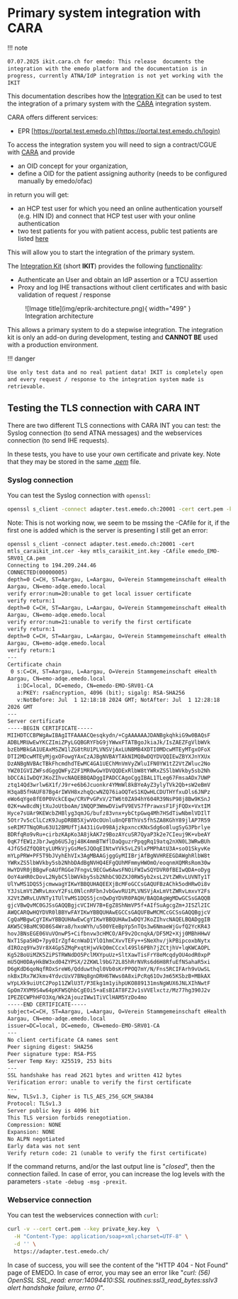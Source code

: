 # Primary system integration with CARA

!!! note

    07.07.2025 ikit.cara.ch for emedo: This release  documents the integration with the emedo platform and the documentation is in progress, currently ATNA/IdP integration is not yet working with the IKIT

This documentation describes how the [Integration Kit](https://ikit.cara.ch/dep/) can be used to test
the integration of a primary system with the [CARA](https://www.cara.ch/) integration system.

CARA offers different services:

- EPR [https://portal.test.emedo.ch](https://portal.test.emedo.ch/login)

To access the integration system you will need to sign a contract/CGUE with [CARA](https://www.cara.ch/) and provide

- an OID concept for your organization,
- define a OID for the patient assigning authority (needs to be configured manually by emedo/ofac)

in return you will get:

- an HCP test user for which you need an online authentication yourself (e.g. HIN ID) and connect that HCP test user
  with your online authentication
- two test patients for you with patient access, public test patients are listed [here](testpatients.md)

This will allow you to start the integration of the primary system.

The [Integration Kit](https://ikit.cara.ch/dep/) (short **IKIT**) provides the
following [functionality](usecases.md):

- Authenticate an User and obtain an IdP assertion or a TCU assertion
- Proxy and log IHE transactions without client certificates and with basic validation of request / response

<figure markdown>
  ![Image title](img/eprik-architecture.png){ width="499" }
  <figcaption>Integration architecture</figcaption>
</figure>

This allows a primary system to do a stepwise integration. The integration kit is only
an add-on during development, testing and **CANNOT BE** used with a production environment.

!!! danger

    Use only test data and no real patient data! IKIT is completely open 
    and every request / response to the integration system made is retrievable.

## Testing the TLS connection with CARA INT

There are two different TLS connections with CARA INT you can test: the Syslog connection (to send ATNA messages) 
and the webservices connection (to send IHE requests).

In these tests, you have to use your own certificate and private key.
Note that they may be stored in the same _[.pem](https://en.wikipedia.org/wiki/Privacy-Enhanced_Mail)_ file.

### Syslog connection

You can test the Syslog connection with `openssl`:
```bash
openssl s_client -connect adapter.test.emedo.ch:20001 -cert cert.pem -key private_key.pem
```
Note: This is not working now, we seem to be mssing the -CAfile for it, if the first one is added which is the server is presenting I still get an error: 

```
openssl s_client -connect adapter.test.emedo.ch:20001 -cert mtls_caraikit_int.cer -key mtls_caraikit_int.key -CAfile emedo_EMO-SRV01_CA.pem
Connecting to 194.209.244.46
CONNECTED(00000005)
depth=0 C=CH, ST=Aargau, L=Aargau, O=Verein Stammgemeinschaft eHealth Aargau, CN=emo-adqe.emedo.local
verify error:num=20:unable to get local issuer certificate
verify return:1
depth=0 C=CH, ST=Aargau, L=Aargau, O=Verein Stammgemeinschaft eHealth Aargau, CN=emo-adqe.emedo.local
verify error:num=21:unable to verify the first certificate
verify return:1
depth=0 C=CH, ST=Aargau, L=Aargau, O=Verein Stammgemeinschaft eHealth Aargau, CN=emo-adqe.emedo.local
verify return:1
---
Certificate chain
 0 s:C=CH, ST=Aargau, L=Aargau, O=Verein Stammgemeinschaft eHealth Aargau, CN=emo-adqe.emedo.local
   i:DC=local, DC=emedo, CN=emedo-EMO-SRV01-CA
   a:PKEY: rsaEncryption, 4096 (bit); sigalg: RSA-SHA256
   v:NotBefore: Jul  1 12:18:18 2024 GMT; NotAfter: Jul  1 12:28:18 2026 GMT
---
Server certificate
-----BEGIN CERTIFICATE-----
MIIHDTCCBPWgAwIBAgITFAAAACQesqkydn/+CgAAAAAAJDANBgkqhkiG9w0BAQsF
ADBLMRUwEwYKCZImiZPyLGQBGRYFbG9jYWwxFTATBgoJkiaJk/IsZAEZFgVlbWVk
bzEbMBkGA1UEAxMSZW1lZG8tRU1PLVNSVjAxLUNBMB4XDTI0MDcwMTEyMTgxOFoX
DTI2MDcwMTEyMjgxOFowgYAxCzAJBgNVBAYTAkNIMQ8wDQYDVQQIEwZBYXJnYXUx
DzANBgNVBAcTBkFhcmdhdTEwMC4GA1UEChMnVmVyZWluIFN0YW1tZ2VtZWluc2No
YWZ0IGVIZWFsdGggQWFyZ2F1MR0wGwYDVQQDExRlbW8tYWRxZS5lbWVkby5sb2Nh
bDCCAiIwDQYJKoZIhvcNAQEBBQADggIPADCCAgoCggIBAL1TLeg67FmsaADx7UWP
ztq14Qd3wrlw6X1f/J9r+e6b6Jcuonkr4YMmWl8kBYeAyZ3ylyTVk2Qb+sW2eBmV
H3qaB5fHAUF87Bg4rIWVH8xzhqQcwNZQ76iaOQTeS1KQwHLCDUTHYfxuDls6JNPz
eWo6qYge8fE0P0VckCEqw/CRVPvGPxV/2TW6t0ZA94hY604R39NsP98j8Bw9KSnJ
02K+ww8cdNjtXuJoUtboAm/1NQQP3WmwDViwFV9EVS7fPrawxsF1FjFQDx+VxtIM
Hyce7sUAr9KEWcbZHBlyg3qmJG/bufz83vnx+ybCtpGwq4Mh7HSdTiwNbmlVDIlT
5Otr7v5cClLCzK9JupDRBB5XjwVOcOUnlu8nQFBThVs5fhSZA8KGhY89jlAP7R59
seRIM7TNqORu63U12BMUfTjA431iGv098AjzkpxnccKNxSdg6o8lugSyG3Pbrlye
BDRfqRo9vRu+cirbzKApKo3A8jkAK7z9BozAYcuSR7QyaP3k2e7CIeuj9K+vbeAY
0qK7fEW1zJbrJwgb6USJgj48K4mmBTWflDaQguzrPpqgRq19atq2nXN0L3WRwBUh
4JfG5dZfQQ8tyLUMkVjyGsMeSJQOqEINtwYVk5vLZ9lxPMPhAtU3A+soO1SkyvKe
mYLpPRW+PF5T9bJVyhEhVIx3AgMBAAGjggGyMIIBrjAfBgNVHREEGDAWghRlbW8t
YWRxZS5lbWVkby5sb2NhbDAdBgNVHQ4EFgQUhMFmmyHWOmO/eoqnmXQMRsRom30w
HwYDVR0jBBgwFoAUfRGGe7FngvL9ECGw6AwsFNOiFWIwSQYDVR0fBEIwQDA+oDyg
OoY4aHR0cDovL2NybC5lbWVkby5sb2NhbC9DZXJ0RW5yb2xsL2VtZWRvLUVNTy1T
UlYwMS1DQS5jcmwwagYIKwYBBQUHAQEEXjBcMFoGCCsGAQUFBzAChk5odHRwOi8v
Y3JsLmVtZWRvLmxvY2FsL0NlcnRFbnJvbGwvRU1PLVNSVjAxLmVtZWRvLmxvY2Fs
X2VtZWRvLUVNTy1TUlYwMS1DQS5jcnQwDgYDVR0PAQH/BAQDAgWgMDwGCSsGAQQB
gjcVBwQvMC0GJSsGAQQBgjcVCIHV7B+EgZ8ShNmVP5f+AIfSuAgcgZm+JISZl2IC
AWQCARQwHQYDVR0lBBYwFAYIKwYBBQUHAwEGCCsGAQUFBwMCMCcGCSsGAQQBgjcV
CgQaMBgwCgYIKwYBBQUHAwEwCgYIKwYBBQUHAwIwDQYJKoZIhvcNAQELBQADggIB
AKW5C9BaMC9D86S4Wra8/hxoWYh/u500YEeBpYp5nTQs3w6NmaeWjGvfQ2YcKR43
hovJBNsEGE06VuVOnwP5+Cifbnvw3cHMCO/AF9v2OcnqkA/DF5M2+Xjj0MBhHHwV
NxT1Spa5HD+7py0IrZgf4cnWaD1YlO1hmCXvvTEFy++SNeXhv/jkPBipcoxbNytx
dIROzq9Yw3Vr8X4Gp5ZMqPxqtHjwVkQ0mCCcxl49Sl6PBh7jZCtjhV+lqKWCAOPL
Kg52BoUiMZK5ZiPSTRWNdDO5PclMXYpuUz+SltXawTisFrY8eMcqdyOU4odR0xpP
mU5QH0DAyHkBW3xd04ZYPSX/2ZKWLl9bG72L85hRrNVRs6d6H8RfuEfNSahaR5xi
D6gKdD6qoNqfROxSreW6/Qdduwthql0Vb0sKrPPOQ7mY/N/Fns5RCIFArh9vUwSL
nkBxIRx7WJkmv4YdvcUxV7BNq8gnDRH6TWws0A8xiPcRq61OvJm65KSbzB+MBkAX
wYpLXk9uiUtC2Pop11ZWlU3T/P3Ekg1m1yihpUKO889131msNgWUX6JNLXIhNwtF
GpOm7XVM9S4w64pKFWSQhbCgEOi5+aEsBIAT8FZJv1sVVElxctz/Mz77hg390J2v
IPEZECWPhHFO3Xq/Wk2AjouzIWw1TiVClHAM5YzDo4mo
-----END CERTIFICATE-----
subject=C=CH, ST=Aargau, L=Aargau, O=Verein Stammgemeinschaft eHealth Aargau, CN=emo-adqe.emedo.local
issuer=DC=local, DC=emedo, CN=emedo-EMO-SRV01-CA
---
No client certificate CA names sent
Peer signing digest: SHA256
Peer signature type: RSA-PSS
Server Temp Key: X25519, 253 bits
---
SSL handshake has read 2621 bytes and written 412 bytes
Verification error: unable to verify the first certificate
---
New, TLSv1.3, Cipher is TLS_AES_256_GCM_SHA384
Protocol: TLSv1.3
Server public key is 4096 bit
This TLS version forbids renegotiation.
Compression: NONE
Expansion: NONE
No ALPN negotiated
Early data was not sent
Verify return code: 21 (unable to verify the first certificate)
```


If the command returns, and/or the last output line is "_closed_", then the connection failed.
In case of error, you can increase the log levels with the parameters `-state -debug -msg -prexit`.

### Webservice connection

You can test the webservices connection with `curl`:
```bash
curl -v --cert cert.pem --key private_key.key  \
  -H "Content-Type: application/soap+xml;charset=UTF-8" \
  -d '' \
  https://adapter.test.emedo.ch/
```

In case of success, you will see the content of the "HTTP 404 - Not Found" page of EMEDO.
In case of error, you may see an error like "_curl: (56) OpenSSL SSL_read: error:14094410:SSL 
routines:ssl3_read_bytes:sslv3 alert handshake failure, errno 0_".
